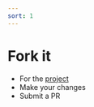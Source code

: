 ```yaml
---
sort: 1
---
```


# Fork it

* For the [project](https://github.com/Appdynamics/ConfigMyApp)
* Make your changes
* Submit a PR
